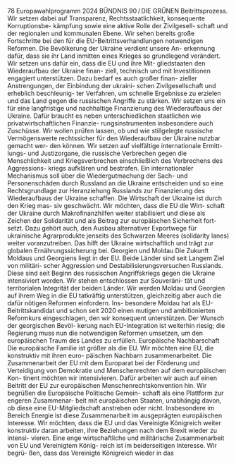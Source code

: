 78
Europawahlprogramm 2024
BÜNDNIS 90 / DIE GRÜNEN 
Beitrittsprozess. Wir setzen dabei auf Transparenz, 
Rechtsstaatlichkeit, konsequente Korruptionsbe-
kämpfung sowie eine aktive Rolle der Zivilgesell-
schaft und der regionalen und kommunalen Ebene. 
Wir sehen bereits große Fortschritte bei den für die 
EU-Beitrittsverhandlungen notwendigen Reformen. 
Die Bevölkerung der Ukraine verdient unsere An-
erkennung dafür, dass sie ihr Land inmitten eines 
Krieges so grundlegend verändert.
Wir setzen uns dafür ein, dass die EU und ihre Mit-
gliedstaaten den Wiederaufbau der Ukraine finan-
ziell, technisch und mit Investitionen engagiert 
unterstützen. Dazu bedarf es auch großer finan-
zieller Anstrengungen, der Einbindung der ukraini-
schen Zivilgesellschaft und erheblich beschleunig-
ter Verfahren, um schnelle Ergebnisse zu erzielen 
und das Land gegen die russischen Angriffe zu 
stärken. Wir setzen uns ein für eine langfristige und 
nachhaltige Finanzierung des Wiederaufbaus der 
Ukraine. Dafür braucht es neben unterschiedlichen 
staatlichen wie privatwirtschaftlichen Finanzie-
rungsinstrumenten insbesondere auch Zuschüsse. 
Wir wollen prüfen lassen, ob und wie stillgelegte 
russische Vermögenswerte rechtssicher für den 
Wiederaufbau der Ukraine nutzbar gemacht wer-
den können.
Wir setzen auf vielfältige internationale Ermitt-
lungs- und Justizorgane, die russische Verbrechen 
gegen die Menschlichkeit und Kriegsverbrechen 
einschließlich des Verbrechens des Aggressions-
kriegs aufklären und bestrafen. Ein internationaler 
Mechanismus soll über die Wiedergutmachung der 
Sach- und Personenschäden durch Russland an die 
Ukraine entscheiden und so eine Rechtsgrundlage 
zur Heranziehung Russlands zur Finanzierung des 
Wiederaufbaus der Ukraine schaffen.
Die Wirtschaft der Ukraine ist durch den Krieg mas-
siv geschwächt. Wir möchten, dass die EU die Wirt-
schaft der Ukraine durch Makrofinanzhilfen weiter 
stabilisiert und diese als Zeichen der Solidarität 
und als Beitrag zur europäischen Sicherheit fort-
setzt. Dazu gehört auch, den Ausbau alternativer 
Exportwege für ukrainische Agrarprodukte jenseits 
des Schwarzen Meeres (solidarity lanes) weiter 
voranzutreiben. Das hilft der Ukraine wirtschaftlich 
und trägt zur globalen Ernährungssicherung bei.
Georgien und Moldau
Die Zukunft Moldaus und Georgiens liegt in der EU. 
Beide Länder sind seit Langem Ziel von militäri-
scher Aggression und Destabilisierungsversuchen 
Russlands. Diese sind seit Beginn des russischen 
Angriffskriegs gegen die Ukraine intensiviert 
worden. Wir stehen entschlossen zur Souveräni-
tät und territorialen Integrität der beiden Länder. 
Wir werden Moldau und Georgien auf ihrem Weg 
in die EU tatkräftig unterstützen, gleichzeitig aber 
auch die dafür nötigen Reformen einfordern. Ins-
besondere Moldau hat als EU-Beitrittskandidat und 
schon seit 2020 einen mutigen und ambitionierten 
Reformkurs eingeschlagen, den wir konsequent 
unterstützen. Der Wunsch der georgischen Bevöl-
kerung nach EU-Integration ist weiterhin riesig; die 
Regierung muss nun die notwendigen Reformen 
umsetzen, um den europäischen Traum des Landes 
zu erfüllen.
Europäische Nachbarschaft
Die europäische Familie ist größer als die EU. Wir 
möchten eine EU, die konstruktiv mit ihren euro-
päischen Nachbarn zusammenarbeitet.
Die Zusammenarbeit der EU mit dem Europarat bei 
der Förderung und Verteidigung von Demokratie 
und Menschenrechten auf dem europäischen Kon-
tinent möchten wir intensivieren. Dafür arbeiten 
wir auch auf einen Beitritt der EU zur europäischen 
Menschenrechtskonvention hin.
Wir begrüßen die Europäische Politische Gemein-
schaft als eine Plattform zur engeren Zusammenar-
beit mit europäischen Staaten, unabhängig davon, 
ob diese eine EU-Mitgliedschaft anstreben oder 
nicht. Insbesondere im Bereich Energie ist diese 
Zusammenarbeit im ausgeprägten europäischen 
Interesse.
Wir möchten, dass die EU und das Vereinigte 
Königreich weiter konstruktiv daran arbeiten, ihre 
Beziehungen nach dem Brexit wieder zu intensi-
vieren. Eine enge wirtschaftliche und militärische 
Zusammenarbeit von EU und Vereinigtem König-
reich ist im beiderseitigen Interesse. Wir begrü-
ßen, dass das Vereinigte Königreich wieder in das 
